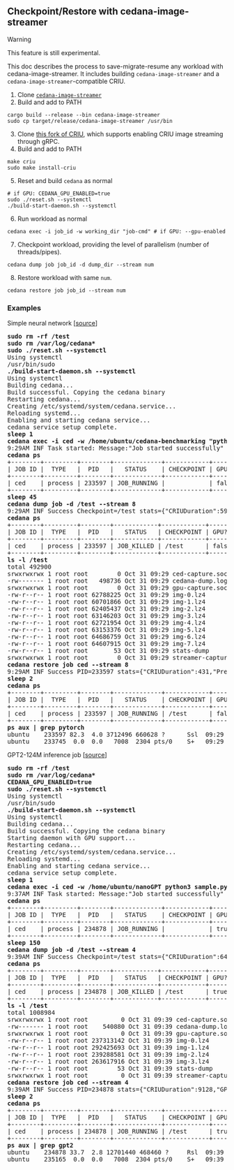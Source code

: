 ## Checkpoint/Restore with cedana-image-streamer
> [!WARNING]
> This feature is still experimental.

This doc describes the process to save-migrate-resume any workload with cedana-image-streamer. It includes building `cedana-image-streamer` and a `cedana-image-streamer`-compatible CRIU.

1. Clone [`cedana-image-streamer`](https://github.com/cedana/cedana-image-streamer)
2. Build and add to PATH
```
cargo build --release --bin cedana-image-streamer
sudo cp target/release/cedana-image-streamer /usr/bin
```
3. Clone [this fork of CRIU](https://github.com/lianakoleva/criu_), which supports enabling CRIU image streaming through gRPC. 
4. Build and add to PATH
```
make criu
sudo make install-criu
```
5. Reset and build `cedana` as normal
```
# if GPU: CEDANA_GPU_ENABLED=true
sudo ./reset.sh --systemctl
./build-start-daemon.sh --systemctl
```
6. Run workload as normal
```
cedana exec -i job_id -w working_dir "job-cmd" # if GPU: --gpu-enabled
```
7. Checkpoint workload, providing the level of parallelism (number of threads/pipes). 
```
cedana dump job job_id -d dump_dir --stream num
```
8. Restore workload with same `num`.
```
cedana restore job job_id --stream num
```

### Examples

Simple neural network [[source](https://github.com/cedana/cedana-benchmarking)]
<pre>
<b>sudo rm -rf /test</b>
<b>sudo rm /var/log/cedana*</b>
<b>sudo ./reset.sh --systemctl</b>
Using systemctl
/usr/bin/sudo
<b>./build-start-daemon.sh --systemctl</b>
Using systemctl
Building cedana...
Build successful. Copying the cedana binary
Restarting cedana...
Creating /etc/systemd/system/cedana.service...
Reloading systemd...
Enabling and starting cedana service...
cedana service setup complete.
<b>sleep 1</b>
<b>cedana exec -i ced -w /home/ubuntu/cedana-benchmarking "python3 benchmarks/1gb_pytorch.py"</b>
9:29AM INF Task started: Message:"Job started successfully"  PID:233597  JID:"ced"
<b>cedana ps</b>
+--------+---------+--------+-------------+------------+-------+
| JOB ID |  TYPE   |  PID   |   STATUS    | CHECKPOINT | GPU?  |
+--------+---------+--------+-------------+------------+-------+
| ced    | process | 233597 | JOB_RUNNING |            | false |
+--------+---------+--------+-------------+------------+-------+
<b>sleep 45</b>
<b>cedana dump job -d /test --stream 8</b>
9:29AM INF Success Checkpoint=/test stats={"CRIUDuration":598,"CheckpointFileStats":{"Duration":3,"Size":504211735},"PrepareDuration":13}
<b>cedana ps</b>
+--------+---------+--------+------------+------------+-------+
| JOB ID |  TYPE   |  PID   |   STATUS   | CHECKPOINT | GPU?  |
+--------+---------+--------+------------+------------+-------+
| ced    | process | 233597 | JOB_KILLED | /test      | false |
+--------+---------+--------+------------+------------+-------+
<b>ls -l /test</b>
total 492900
srwxrwxrwx 1 root root        0 Oct 31 09:29 ced-capture.sock
-rw------- 1 root root   498736 Oct 31 09:29 cedana-dump.log
srwxrwxrwx 1 root root        0 Oct 31 09:29 gpu-capture.sock
-rw-r--r-- 1 root root 62788225 Oct 31 09:29 img-0.lz4
-rw-r--r-- 1 root root 60701866 Oct 31 09:29 img-1.lz4
-rw-r--r-- 1 root root 62405437 Oct 31 09:29 img-2.lz4
-rw-r--r-- 1 root root 63146203 Oct 31 09:29 img-3.lz4
-rw-r--r-- 1 root root 62721954 Oct 31 09:29 img-4.lz4
-rw-r--r-- 1 root root 63153376 Oct 31 09:29 img-5.lz4
-rw-r--r-- 1 root root 64686759 Oct 31 09:29 img-6.lz4
-rw-r--r-- 1 root root 64607915 Oct 31 09:29 img-7.lz4
-rw-r--r-- 1 root root       53 Oct 31 09:29 stats-dump
srwxrwxrwx 1 root root        0 Oct 31 09:29 streamer-capture.sock
<b>cedana restore job ced --stream 8</b>
9:29AM INF Success PID=233597 stats={"CRIUDuration":431,"PrepareDuration":496}
<b>sleep 2</b>
<b>cedana ps</b>
+--------+---------+--------+-------------+------------+-------+
| JOB ID |  TYPE   |  PID   |   STATUS    | CHECKPOINT | GPU?  |
+--------+---------+--------+-------------+------------+-------+
| ced    | process | 233597 | JOB_RUNNING | /test      | false |
+--------+---------+--------+-------------+------------+-------+
<b>ps aux | grep pytorch</b>
ubuntu    233597 82.3  4.0 3712496 660628 ?      Ssl  09:29   0:02 python3 benchmarks/1gb_pytorch.py
ubuntu    233745  0.0  0.0   7008  2304 pts/0    S+   09:29   0:00 grep pytorch
</pre>

GPT2-124M inference job [[source](https://github.com/cedana/nanogpt)]
<pre>
<b>sudo rm -rf /test</b>
<b>sudo rm /var/log/cedana*</b>
<b>CEDANA_GPU_ENABLED=true</b>
<b>sudo ./reset.sh --systemctl</b>
Using systemctl
/usr/bin/sudo
<b>./build-start-daemon.sh --systemctl</b>
Using systemctl
Building cedana...
Build successful. Copying the cedana binary
Starting daemon with GPU support...
Restarting cedana...
Creating /etc/systemd/system/cedana.service...
Reloading systemd...
Enabling and starting cedana service...
cedana service setup complete.
<b>sleep 1</b>
<b>cedana exec -i ced -w /home/ubuntu/nanoGPT python3 sample.py --init_from=gpt2 --start=tell me a story --wait_for_cr=True --gpu-enabled</b>
9:37AM INF Task started: Message:"Job started successfully"  PID:234878  JID:"ced"
<b>cedana ps</b>
+--------+---------+--------+-------------+------------+------+
| JOB ID |  TYPE   |  PID   |   STATUS    | CHECKPOINT | GPU? |
+--------+---------+--------+-------------+------------+------+
| ced    | process | 234878 | JOB_RUNNING |            | true |
+--------+---------+--------+-------------+------------+------+
<b>sleep 150</b>
<b>cedana dump job -d /test --stream 4</b>
9:39AM INF Success Checkpoint=/test stats={"CRIUDuration":645,"CheckpointFileStats":{"Duration":4,"Size":1032645332},"GPUDuration":1996,"PrepareDuration":13}
<b>cedana ps</b>
+--------+---------+--------+------------+------------+------+
| JOB ID |  TYPE   |  PID   |   STATUS   | CHECKPOINT | GPU? |
+--------+---------+--------+------------+------------+------+
| ced    | process | 234878 | JOB_KILLED | /test      | true |
+--------+---------+--------+------------+------------+------+
<b>ls -l /test</b>
total 1008984
srwxrwxrwx 1 root root         0 Oct 31 09:39 ced-capture.sock
-rw------- 1 root root    540880 Oct 31 09:39 cedana-dump.log
srwxrwxrwx 1 root root         0 Oct 31 09:39 gpu-capture.sock
-rw-r--r-- 1 root root 237313142 Oct 31 09:39 img-0.lz4
-rw-r--r-- 1 root root 292425693 Oct 31 09:39 img-1.lz4
-rw-r--r-- 1 root root 239288581 Oct 31 09:39 img-2.lz4
-rw-r--r-- 1 root root 263617916 Oct 31 09:39 img-3.lz4
-rw-r--r-- 1 root root        53 Oct 31 09:39 stats-dump
srwxrwxrwx 1 root root         0 Oct 31 09:39 streamer-capture.sock
<b>cedana restore job ced --stream 4</b>
9:39AM INF Success PID=234878 stats={"CRIUDuration":9128,"GPUDuration":8810,"GPURestoreStats":{"copyMemTime":240,"replayCallsTime":7565},"PrepareDuration":1497}
<b>sleep 2</b>
<b>cedana ps</b>
+--------+---------+--------+-------------+------------+------+
| JOB ID |  TYPE   |  PID   |   STATUS    | CHECKPOINT | GPU? |
+--------+---------+--------+-------------+------------+------+
| ced    | process | 234878 | JOB_RUNNING | /test      | true |
+--------+---------+--------+-------------+------------+------+
<b>ps aux | grep gpt2</b>
ubuntu    234878 33.7  2.8 12701440 468460 ?     Rsl  09:39   0:03 python3 sample.py --init_from=gpt2 --start=tell me a story --wait_for_cr=True
ubuntu    235165  0.0  0.0   7008  2304 pts/0    S+   09:39   0:00 grep gpt2
</pre>
